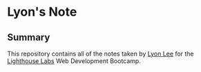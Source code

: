 # Lyon's Note

## Summary

This repository contains all of the notes taken by [Lyon Lee](https://github.com/BBB0920/) for the [Lighthouse Labs](https://www.lighthouselabs.ca/) Web Development Bootcamp. 

